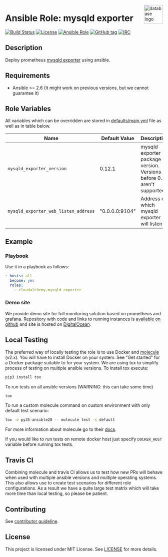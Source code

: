 <p><img src="https://azure.microsoft.com/svghandler/sql-database?width=45&height=60" alt="database logo" title="database" align="right" height="60" /></p>

# Ansible Role: mysqld exporter

[![Build Status](https://travis-ci.com/cloudalchemy/ansible-mysqld-exporter.svg?branch=master)](https://travis-ci.com/cloudalchemy/ansible-mysqld-exporter)
[![License](https://img.shields.io/badge/license-MIT%20License-brightgreen.svg)](https://opensource.org/licenses/MIT)
[![Ansible Role](https://img.shields.io/badge/ansible%20role-cloudalchemy.mysqld_exporter-blue.svg)](https://galaxy.ansible.com/cloudalchemy/mysqld-exporter/)
[![GitHub tag](https://img.shields.io/github/tag/cloudalchemy/ansible-mysqld-exporter.svg)](https://github.com/cloudalchemy/ansible-mysqld-exporter/tags)
[![IRC](https://img.shields.io/badge/irc.freemysqld.net-%23cloudalchemy-yellow.svg)](https://kiwiirc.com/nextclient/#ircs://irc.freemysqld.net/#cloudalchemy)

## Description

Deploy prometheus [mysqld exporter](https://github.com/prometheus/mysqld_exporter) using ansible.

## Requirements

- Ansible >= 2.6 (It might work on previous versions, but we cannot guarantee it)

## Role Variables

All variables which can be overridden are stored in [defaults/main.yml](defaults/main.yml) file as well as in table below.

| Name           | Default Value | Description                        |
| -------------- | ------------- | -----------------------------------|
| `mysqld_exporter_version` | 0.12.1 | mysqld exporter package version. Versions before 0.11 aren't supported. |
| `mysqld_exporter_web_listen_address` | "0.0.0.0:9104" | Address on which mysqld exporter will listen |

## Example

### Playbook

Use it in a playbook as follows:
```yaml
- hosts: all
  become: yes
  roles:
    - cloudalchemy.mysqld_exporter
```

### Demo site

We provide demo site for full monitoring solution based on prometheus and grafana. Repository with code and links to running instances is [available on github](https://github.com/cloudalchemy/demo-site) and site is hosted on [DigitalOcean](https://digitalocean.com).

## Local Testing

The preferred way of locally testing the role is to use Docker and [molecule](https://github.com/metacloud/molecule) (v2.x). You will have to install Docker on your system. See "Get started" for a Docker package suitable to for your system.
We are using tox to simplify process of testing on multiple ansible versions. To install tox execute:
```sh
pip3 install tox
```
To run tests on all ansible versions (WARNING: this can take some time)
```sh
tox
```
To run a custom molecule command on custom environment with only default test scenario:
```sh
tox -e py35-ansible28 -- molecule test -s default
```
For more information about molecule go to their [docs](http://molecule.readthedocs.io/en/latest/).

If you would like to run tests on remote docker host just specify `DOCKER_HOST` variable before running tox tests.

## Travis CI

Combining molecule and travis CI allows us to test how new PRs will behave when used with multiple ansible versions and multiple operating systems. This also allows use to create test scenarios for different role configurations. As a result we have a quite large test matrix which will take more time than local testing, so please be patient.

## Contributing

See [contributor guideline](CONTRIBUTING.md).

## License

This project is licensed under MIT License. See [LICENSE](/LICENSE) for more details.
